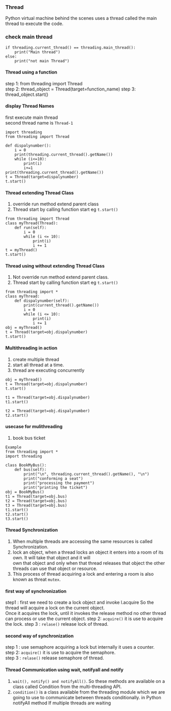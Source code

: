 ### Thread
Python virtual machine behind the scenes uses a thread called the main thread to execute the code.  

### check main thread  
````  
if threading.current_thread() == threading.main_thread():
	print("Main thread")
else:
	print("not main Thread") 
 ````  
#### Thread using a function  
step 1: from threading import Thread  
step 2: thread_object = Thread(target=function_name)
step 3: thread_object.start() 

#### display Thread Names     
first execute main thread   
second thread name  is `Thread-1`
``` 
import threading
from threading import Thread

def dispalynumber():
	i = 0
	print(threading.current_thread().getName())
	while (i<=10):
		print(i)
		i+=1
print(threading.current_thread().getName())
t = Thread(target=dispalynumber)
t.start()
```  
#### Thread extending Thread  Class  
1. override run method extend parent class    
2. Thread start by calling function start eg `t.start()`    
``` 
from threading import Thread
class myThread(Thread):
    def run(self):
        i = 0
        while (i <= 10):
            print(i)
            i += 1
t = myThread()
t.start()
```  
#### Thread using without extending Thread Class   
1. Not override run method extend parent class. 
2. Thread start by calling function start eg `t.start()`    
``` 
from threading import *
class myThread:
    def dispalynumber(self):
        print(current_thread().getName())
        i = 0
        while (i <= 10):
            print(i)
            i += 1
obj = myThread()
t = Thread(target=obj.dispalynumber)
t.start()
```   

#### Multithreading in action     
1. create multiple thread   
2. start all thread at a time.  
3. thread are executing concurrently   
``` 
obj = myThread()
t = Thread(target=obj.dispalynumber)
t.start()

t1 = Thread(target=obj.dispalynumber)
t1.start()

t2 = Thread(target=obj.dispalynumber)
t2.start()
```   
#### usecase for mulithreading  
1. book bus ticket  
``` 
Example  
from threading import *
import threading

class BookMyBus():
    def bus(self):
        print("\n", threading.current_thread().getName(), "\n")
        print("conforming a seat")
        print("processing the payment")
        print("printing the ticket")
obj = BookMyBus()
t1 = Thread(target=obj.bus)
t2 = Thread(target=obj.bus)
t3 = Thread(target=obj.bus)
t1.start()
t2.start()
t3.start()
```   
#### Thread Synchronization   
1. When multiple threads are accessing the same resources is called Synchronization.   
2. lock an object, when a thread locks an object it enters into a room of its own. It will take that object and it will    
own that object and only when that thread releases that object the other threads can use that object or resource.    
3. This process of thread acquiring a lock and entering a room is also known as threat `mutex`.     
#### first way  of synchronization
step1 : first we need to create a lock object and invoke l.acquire So the thread will acquire a lock on the current object.   
Once it acquires the lock, until it invokes the release method no other thread can process or use the current object.
step 2: `acquire()` it is use to acquire the lock.
step 3 : `relase()` release lock of thread.   
#### second way  of synchronization
step 1 : use semaphore acquiring a lock but internally it uses a counter.  
step 2: `acquire()` it is use to acquire the semaphore.    
step 3 : `relase()` release semaphore of thread.   

#### Thread Communication using wait, notifyall and notify   
1. `wait(), notify() and notifyAll()`. So these methods are available on a class called Condition from the multi-threading API.  
2. `condition()` is a class available from the threading module which we are going to use to communicate between threads conditionally.
in Python 
notifyAll method If multiple threads are waiting    
